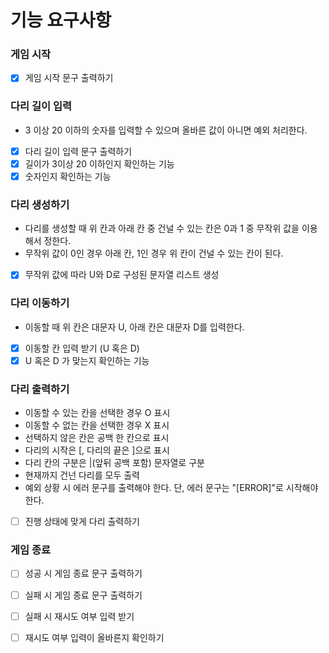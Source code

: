 # 기능 요구사항

### 게임 시작
- [X] 게임 시작 문구 출력하기

### 다리 길이 입력
- 3 이상 20 이하의 숫자를 입력할 수 있으며 올바른 값이 아니면 예외 처리한다.
- [X] 다리 길이 입력 문구 출력하기
- [X] 길이가 3이상 20 이하인지 확인하는 기능
- [X] 숫자인지 확인하는 기능

### 다리 생성하기
- 다리를 생성할 때 위 칸과 아래 칸 중 건널 수 있는 칸은 0과 1 중 무작위 값을 이용해서 정한다.
- 무작위 값이 0인 경우 아래 칸, 1인 경우 위 칸이 건널 수 있는 칸이 된다.
- [X] 무작위 값에 따라 U와 D로 구성된 문자열 리스트 생성

### 다리 이동하기
- 이동할 때 위 칸은 대문자 U, 아래 칸은 대문자 D를 입력한다.
- [X] 이동할 칸 입력 받기 (U 혹은 D)
- [X] U 혹은 D 가 맞는지 확인하는 기능

### 다리 출력하기
- 이동할 수 있는 칸을 선택한 경우 O 표시
- 이동할 수 없는 칸을 선택한 경우 X 표시
- 선택하지 않은 칸은 공백 한 칸으로 표시
- 다리의 시작은 [, 다리의 끝은 ]으로 표시
- 다리 칸의 구분은 |(앞뒤 공백 포함) 문자열로 구분
- 현재까지 건넌 다리를 모두 출력
- 예외 상황 시 에러 문구를 출력해야 한다. 단, 에러 문구는 "[ERROR]"로 시작해야 한다.
- [ ] 진행 상태에 맞게 다리 출력하기

### 게임 종료
- [ ] 성공 시 게임 종료 문구 출력하기
- [ ] 실패 시 게임 종료 문구 출력하기
- [ ] 실패 시 재시도 여부 입력 받기
- [ ] 재시도 여부 입력이 올바른지 확인하기

